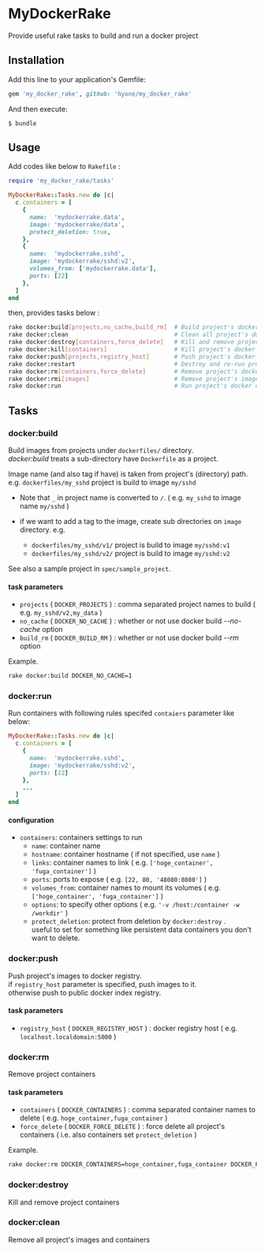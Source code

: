 # MyDockerRake

Provide useful rake tasks to build and run a docker project

## Installation

Add this line to your application's Gemfile:

```ruby
gem 'my_docker_rake', github: 'hyone/my_docker_rake'
```

And then execute:

```shell
$ bundle
```

<!---
Or install it yourself as:

```shell
$ gem install my_docker_rake
```
-->

## Usage

Add codes like below to `Rakefile` :

```ruby
require 'my_docker_rake/tasks'

MyDockerRake::Tasks.new do |c|
  c.containers = [
    {
      name:  'mydockerrake.data',
      image: 'mydockerrake/data',
      protect_deletion: true,
    },
    {
      name:  'mydockerrake.sshd',
      image: 'mydockerrake/sshd:v2',
      volumes_from: ['mydockerrake.data'],
      ports: [22]
    },
  ]
end
```

then, provides tasks below :

```sh
rake docker:build[projects,no_cache,build_rm]  # Build project's docker images
rake docker:clean                              # Clean all project's docker images and containers
rake docker:destroy[containers,force_delete]   # Kill and remove project's docker containers
rake docker:kill[containers]                   # Kill project's docker containers
rake docker:push[projects,registry_host]       # Push project's docker images to docker index service
rake docker:restart                            # Destroy and re-run project's containers
rake docker:rm[containers,force_delete]        # Remove project's docker containers
rake docker:rmi[images]                        # Remove project's images
rake docker:run                                # Run project's docker containers
```

## Tasks

### docker:build

Build images from projects under `dockerfiles/` directory.  
*docker:build* treats a sub-directory have `Dockerfile` as a project.

Image name (and also tag if have) is taken from project's (directory) path.  
e.g. `dockerfiles/my_sshd` project is build to image `my/sshd`

- Note that `_` in project name is converted to `/`. ( e.g. `my_sshd` to image name `my/sshd` )

- if we want to add a tag to the image, create sub directories on `image` directory. e.g.
  - `dockerfiles/my_sshd/v1/` project is build to image `my/sshd:v1`
  - `dockerfiles/my_sshd/v2/` project is build to image `my/sshd:v2`

See also a sample project in `spec/sample_project`.

#### task parameters

- `projects` ( `DOCKER_PROJECTS` ) : comma separated project names to build ( e.g. `my_sshd/v2,my_data` )
- `no_cache` ( `DOCKER_NO_CACHE` ) : whether or not use docker build *--no-cache* option
- `build_rm` ( `DOCKER_BUILD_RM` ) : whether or not use docker build *--rm* option

Example.

```sh
rake docker:build DOCKER_NO_CACHE=1
```

### docker:run

Run containers with following rules specifed `contaiers` parameter like below:

```ruby
MyDockerRake::Tasks.new do |c|
  c.containers = [
    {
      name:  'mydockerrake.sshd',
      image: 'mydockerrake/sshd:v2',
      ports: [22]
    },
    ...
  ]
end
```

#### configuration

- `containers`: containers settings to run
  - `name`: container name
  - `hostname`: container hostname ( if not specified, use `name` )
  - `links`: container names to link ( e.g. `['hoge_container', 'fuga_container']` )
  - `ports`: ports to expose ( e.g. `[22, 80, '48080:8080']` )
  - `volumes_from`: container names to mount its volumes ( e.g. `['hoge_container', 'fuga_container']` )
  - `options`: to specify other options ( e.g. `'-v /host:/container -w /workdir'` )
  - `protect_deletion`: protect from deletion by `docker:destroy` .  
    useful to set for something like persistent data containers you don't want to delete.

### docker:push

Push project's images to docker registry.  
if `registry_host` parameter is specified, push images to it.  
otherwise push to public docker index registry.

#### task parameters

- `registry_host` ( `DOCKER_REGISTRY_HOST` ) : docker registry host ( e.g. `localhost.localdomain:5000` )

### docker:rm

Remove project containers

#### task parameters

- `containers` ( `DOCKER_CONTAINERS` ) : comma separated container names to delete ( e.g. `hoge_container,fuga_container` )
- `force_delete` ( `DOCKER_FORCE_DELETE` ) : force delete all project's containers ( i.e. also containers set `protect_deletion` )

Example.

```sh
rake docker:rm DOCKER_CONTAINERS=hoge_container,fuga_container DOCKER_FORCE_DELETE=1
```

### docker:destroy

Kill and remove project containers

### docker:clean

Remove all project's images and containers
